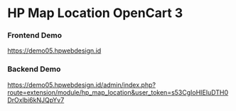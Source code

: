 # HP Map Location OpenCart 3

### Frontend Demo
https://demo05.hpwebdesign.id  

### Backend Demo
https://demo05.hpwebdesign.id/admin/index.php?route=extension/module/hp_map_location&user_token=s53CgIoHIEIuDTH0DrOxlbi6kNJQpYv7
